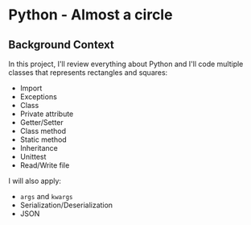
# Python - Almost a circle

## Background Context

In this project, I'll review everything about Python and I'll code multiple classes that represents rectangles and squares:

- Import
- Exceptions
- Class
- Private attribute
- Getter/Setter
- Class method
- Static method
- Inheritance
- Unittest
- Read/Write file

I will also apply:

- `args` and `kwargs` 
- Serialization/Deserialization
- JSON